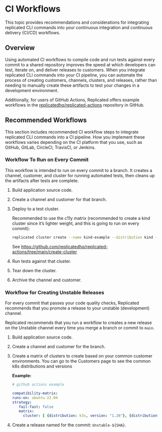 # CI Workflows

This topic provides recommendations and considerations for integrating replicated CLI commands into your continuous integration and continuous delivery (CI/CD) workflows.

## Overview

Using automated CI workflows to compile code and run tests against every commit to a shared repository improves the speed at which developers can test, iterate on, and deliver releases to customers. When you integrate replicated CLI commands into your CI pipeline, you can automate the process of creating customers, channels, clusters, and releases, rather than needing to manually create these artifacts to test your changes in a development environment.

Additionally, for users of GitHub Actions, Replicated offers example workflows in the [replicatedhq/replicated-actions](https://github.com/replicatedhq/replicated-actions#examples) repository in GitHub.

## Recommended Workflows 

This section includes recommended CI workflow steps to integrate replicated CLI commands into a CI pipeline. How you implement these workflows varies depending on the CI platform that you use, such as GitHub, GitLab, CircleCI, TravisCI, or Jenkins.

### Workflow To Run on Every Commit

This workflow is intended to run on every commit to a branch. It creates a channel, customer, and cluster for running automated tests, then cleans up the artifacts after tests are complete.

1. Build application source code.
1. Create a channel and customer for that branch.
1. Deploy to a test cluster.

   Recommended to use the c11y matrix (recommended to create a kind cluster since it’s lighter weight, and this is going to run on every commit):

   ```bash
   replicated cluster create --name kind-example --distribution kind --version 1.25.2 --disk 100 --instance-type r1.small
   ```

   See https://github.com/replicatedhq/replicated-actions/tree/main/create-cluster

1. Run tests against that cluster.
1. Tear down the cluster.
1. Archive the channel and customer.

### Workflow for Creating Unstable Releases

For every commit that passes your code quality checks, Replicated recommends that you promote a release to your unstable (development) channel.

Replicated recommends that you run a workflow to creates a new release on the Unstable channel every time you merge a branch or commit to `main`.

1. Build application source code.
1. Create a channel and customer for the branch.
1. Create a matrix of clusters to create based on your common customer environments. You can go to the Customers page to see the common k8s distributions and versions

   **Example:**

   ```yaml
   # github actions example

   compatibility-matrix:
   runs-on: ubuntu-22.04
   strategy:
      fail-fast: false
      matrix:
        cluster: [ {distribution: k3s, version: "1.26"}, {distribution: k3s, version: "1.25"}, {distribution: eks, version: "1.27"}]
   ```

1. Create a release named for the commit: `Unstable-${SHA}`.
